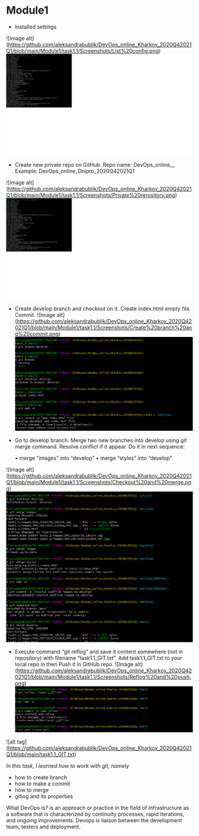 # Module1

* Installed settings 

![Image alt] (https://github.com/aleksandrabublik/DevOps_online_Kharkov_2020Q42021Q1/blob/main/Module1/task1.1/Screenshots/List%20config.png)
![alt text](https://github.com/aleksandrabublik/DevOps_online_Kharkov_2020Q42021Q1/blob/main/Module1/task1.1/Screenshots/List%20config.png)
* Create new private repo on GitHub. Repo name: DevOps_online__ Example: DevOps_online_Dnipro_2020Q42021Q1 

![Image alt] (https://github.com/aleksandrabublik/DevOps_online_Kharkov_2020Q42021Q1/blob/main/Module1/task1.1/Screenshots/Private%20rerository.png)
![alt text](https://github.com/aleksandrabublik/DevOps_online_Kharkov_2020Q42021Q1/blob/main/Module1/task1.1/Screenshots/List%20config.png)

* Create develop branch and checkout on it. Create index.html empty file. Commit. 
![Image alt] (https://github.com/aleksandrabublik/DevOps_online_Kharkov_2020Q42021Q1/blob/main/Module1/task1.1/Screenshots/Create%20branch%20and%20commit.png)
![alt text](https://github.com/aleksandrabublik/DevOps_online_Kharkov_2020Q42021Q1/blob/main/Module1/task1.1/Screenshots/Create%20branch%20and%20commit.png)


* Go to develop branch. Merge two new branches into develop using git merge command. Resolve conflict if it appear. Do it in next sequence:

  • merge “images” into “develop” 
  • merge “styles” into “develop”

![Image alt] (https://github.com/aleksandrabublik/DevOps_online_Kharkov_2020Q42021Q1/blob/main/Module1/task1.1/Screenshots/Checkout%20and%20merge.png)
![alt text](https://github.com/aleksandrabublik/DevOps_online_Kharkov_2020Q42021Q1/blob/main/Module1/task1.1/Screenshots/Checkout%20and%20merge.png)

* Execute command “git reflog“ and save it content somewhere (not in repository) with filename “task1.1_GIT.txt”. Add task1.1_GIT.txt to your local repo in then Push it in GitHub repo.
![Image alt] (https://github.com/aleksandrabublik/DevOps_online_Kharkov_2020Q42021Q1/blob/main/Module1/task1.1/Screenshots/Reflog%20and%20push.png)
![alt text](https://github.com/aleksandrabublik/DevOps_online_Kharkov_2020Q42021Q1/blob/main/Module1/task1.1/Screenshots/Reflog%20and%20push.png)


![alt tag] (https://github.com/aleksandrabublik/DevOps_online_Kharkov_2020Q42021Q1/blob/main/task1.1_GIT.txt)


*In this task, I learned how to work with git, namely* 

  - how to create branch
  - how to make a commit
  - how to merge
  - gitlog and its properties

What DevOps is? is an approach or practice in the field of Infrastructure as a software that is characterized by continuity processes, rapid iterations, and ongoing improvements. Devops is liaison between the development team, testers and deployment.
